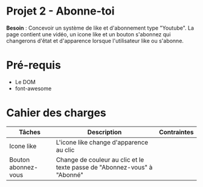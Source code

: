 # Projet 2 - Abonne-toi
**Besoin** : Concevoir un système de like et d'abonnement type "Youtube". La page contient une vidéo, un icone like et un bouton s'abonnez qui changerons d'êtat et d'apparence lorsque l'utilisateur like ou s'abonne.

# Pré-requis
- Le DOM
- font-awesome

# Cahier des charges
|Tâches| Description | Contraintes |
|---|---|---|
| Icone like | L'icone like change d'apparence au clic|
|  Bouton abonnez-vous | Change de couleur au clic et le texte passe de "Abonnez-vous" à "Abonné" |